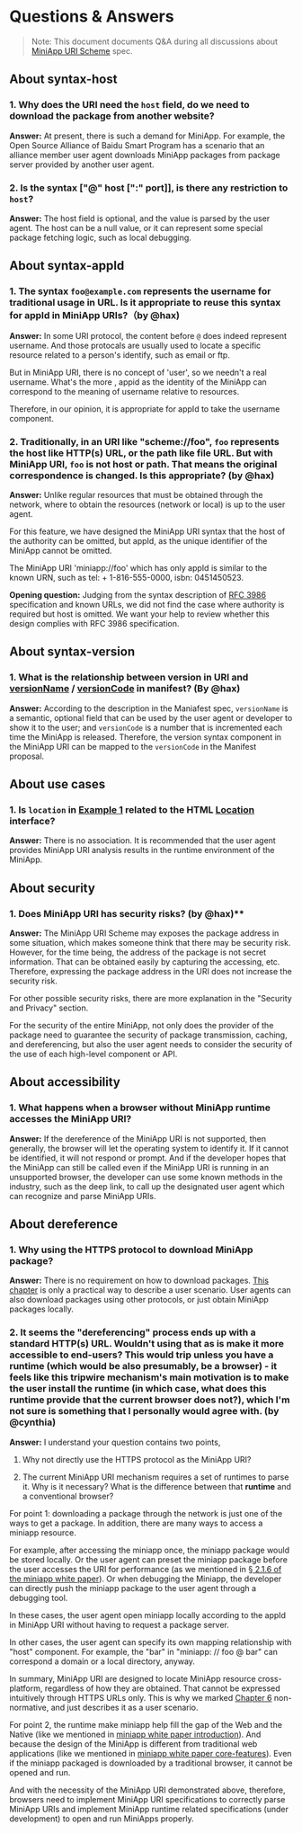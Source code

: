 # Questions & Answers

> Note: This document documents Q&A during all discussions about [MiniApp URI Scheme](https://w3c.github.io/miniapp/specs/uri/) spec.

## About syntax-host

### 1. Why does the URI need the `host` field, do we need to download the package from another website?

**Answer:** At present, there is such a demand for MiniApp. For example, the Open Source Alliance of Baidu Smart Program has a scenario that an alliance member user agent downloads MiniApp packages from package server provided by another user agent.



### 2. Is the syntax ["@" host [":" port]], is there any restriction to `host`?

**Answer:** The host field is optional, and the value is parsed by the user agent. The host can be a null value, or it can represent some special package fetching logic, such as local debugging.


## About syntax-appId

### 1. The syntax `foo@example.com` represents the username for traditional usage in URL. Is it appropriate to reuse this syntax for appId in MiniApp URIs?（by @hax)

**Answer:** In some URI protocol, the content before `@`  does indeed represent username. And those protocals are usually used to locate a specific resource related to a person's identify, such as email or ftp.

But in MiniApp URI, there is no concept of 'user', so we needn't a real username.  What's the more , appid as the identity of the MiniApp can correspond to the meaning of username relative to resources.

Therefore, in our opinion, it is appropriate for appId to take the  username component.


### 2. Traditionally,  in an URI like "scheme://foo", `foo` represents the host like HTTP(s) URL, or the path like file URL. But with MiniApp URI, `foo` is not host or path. That means the original correspondence is changed. Is this appropriate? (by @hax)

**Answer:** Unlike regular resources that must be obtained through the network, where to obtain the resources (network or local) is up to the user agent.

For this feature, we have designed the MiniApp URI syntax that the host of the authority can be omitted, but appId, as the unique identifier of the MiniApp cannot be omitted.

The MiniApp URI 'miniapp://foo' which has only appId  is similar to the known URN, such as tel: + 1-816-555-0000, isbn: 0451450523.


**Opening question:** Judging from the syntax description of [RFC 3986](https://tools.ietf.org/html/rfc3986) specification and known URLs, we did not find the case where authority is required but host is omitted. We want your help to review whether this design complies with RFC 3986 specification.


## About syntax-version

### 1. What is the relationship between version in URI and [versionName](https://w3c.github.io/miniapp/specs/manifest/#versionname) / [versionCode](https://w3c.github.io/miniapp/specs/manifest/#versioncode) in manifest? (By @hax)

**Answer:** According to the description in the Maniafest spec, `versionName` is a semantic, optional field that can be used by the user agent or developer to show it to the user; and `versionCode` is a number that is incremented each time the MiniApp is released. Therefore, the version syntax component in the MiniApp URI can be mapped to the `versionCode` in the Manifest proposal.



## About use cases

### 1. Is `location` in [Example 1](https://w3c.github.io/miniapp/specs/uri/#example-1-use-miniapp-uri-in-a-mini-app-1-miniapp-uri) related to the HTML [Location](https://html.spec.whatwg.org/multipage/history.html#the-location-interface) interface?

**Answer:** There is no association. It is recommended that the user agent provides MiniApp URI analysis results in the runtime environment of the MiniApp.



## About security

### 1. Does MiniApp URI has security risks? (by @hax)**

**Answer:** The MiniApp URI Scheme may exposes the package address in some situation, which makes someone think that there may be security risk.  However, for the time being, the address of the package is not secret information. That can be obtained easily by capturing the accessing, etc. Therefore, expressing the package address in the URI does not increase the security risk.

For other possible security risks, there are more explanation in the "Security and Privacy" section.

For the security of the entire MiniApp, not only does the provider of the package need to guarantee the security of package transmission, caching, and dereferencing, but also the user agent needs to consider the security of the use of each high-level component or API.



## About accessibility

### 1. What happens when a browser without MiniApp runtime accesses the MiniApp URI?
**Answer:**  If the dereference of the MiniApp URI is not supported, then generally, the browser will let the operating system to identify it. If it cannot be identified, it will not respond or prompt.
And if the developer hopes that the MiniApp can still be called even if the MiniApp URI is running in an unsupported browser, the developer can use some known methods in the industry, such as the deep link, to call up the designated user agent which can recognize and parse MiniApp URIs.




## About dereference

### 1. Why using the HTTPS protocol to download MiniApp package?

**Answer:** There is no requirement on how to download packages. [This chapter](https://w3c.github.io/miniapp/specs/uri/#https) is only a practical way to describe a user scenario. User agents can also download packages using other protocols, or just obtain MiniApp packages locally.



### 2. It seems the "dereferencing" process ends up with a standard HTTP(s) URL. Wouldn't using that as is make it more accessible to end-users? This would trip unless you have a runtime (which would be also presumably, be a browser) - it feels like this tripwire mechanism's main motivation is to make the user install the runtime (in which case, what does this runtime provide that the current browser does not?), which I'm not sure is something that I personally would agree with. (by @cynthia)

**Answer:** I understand your question contains two points,

1. Why not directly use the HTTPS protocol as the MiniApp URI?

2. The current MiniApp URI mechanism requires a set of runtimes to parse it. Why is it necessary? What is the difference between that **runtime** and a conventional browser?

For point 1: downloading a package through the network is just one of the ways to get a package. In addition, there are many ways to access a miniapp resource.


For example, after accessing the miniapp once, the miniapp package would be stored locally. Or the user agent can preset the miniapp package before the user accesses the URI for performance (as we mentioned in [§ 2.1.6 of the miniapp white paper](https://w3c.github.io/miniapp/white-paper/#performance-and-user-experience
)). Or when debugging the Miniapp, the developer can directly push the miniapp package to the user agent through a debugging tool.


In these cases, the user agent open miniapp locally according to the appId in MiniApp URI without having to request a package server.

In other cases, the user agent can specify its own mapping relationship with "host" component. For example, the "bar" in "miniapp: // foo @ bar" can correspond a domain or a local directory, anyway.


In summary, MiniApp URI are designed to locate MiniApp resource cross-platform, regardless of how they are obtained. That cannot be expressed intuitively through HTTPS URLs only. This is why we marked [Chapter 6](https://w3c.github.io/miniapp/specs/uri/#https) non-normative, and just describes it as a user scenario.

For point 2, the runtime make miniapp help fill the gap of the Web and the Native (like we mentioned in [miniapp white paper introduction](https://w3c.github.io/miniapp/white-paper/#what-is-miniapp)). And because the design of the MiniApp is different from traditional web applications (like we mentioned in [miniapp white paper core-features](https://w3c.github.io/miniapp/white-paper/#core-features)). Even if the miniapp packaged is downloaded by a traditional browser, it cannot be opened and run.

And with the necessity of the MiniApp URI demonstrated above, therefore, browsers need to implement MiniApp URI specifications to correctly parse MiniApp URIs and implement MiniApp runtime related specifications (under development) to open and run MiniApps properly.
